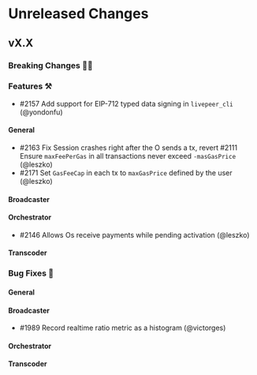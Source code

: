 # Unreleased Changes

## vX.X

### Breaking Changes 🚨🚨

### Features ⚒

- \#2157 Add support for EIP-712 typed data signing in `livepeer_cli` (@yondonfu)

#### General

- \#2163 Fix Session crashes right after the O sends a tx, revert #2111 Ensure `maxFeePerGas` in all transactions never exceed `-masGasPrice` (@leszko)
- \#2171 Set `GasFeeCap` in each tx to `maxGasPrice` defined by the user (@leszko)

#### Broadcaster

#### Orchestrator

- \#2146 Allows Os receive payments while pending activation (@leszko)

#### Transcoder

### Bug Fixes 🐞

#### General

#### Broadcaster

- \#1989 Record realtime ratio metric as a histogram (@victorges)

#### Orchestrator

#### Transcoder
